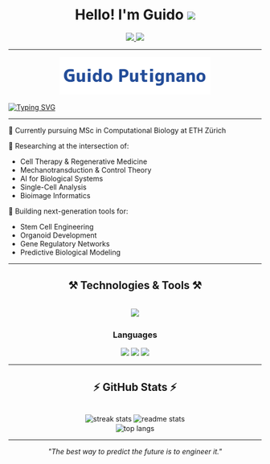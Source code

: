 <h1 align="center">Hello! I'm Guido <img src="https://media.giphy.com/media/hvRJCLFzcasrR4ia7z/giphy.gif" width="30px"></h1>

<div align="center">
  <a href="https://www.linkedin.com/in/guido-putignano" target="_blank">
    <img src="https://img.shields.io/badge/LinkedIn-0077B5?style=for-the-badge&logo=linkedin&logoColor=white" />
  </a>
  <a href="https://twitter.com/guidoputignano">
    <img src="https://img.shields.io/badge/Twitter-1DA1F2?style=for-the-badge&logo=twitter&logoColor=white" />
  </a>
</div>

<hr/>

<p align="center">
  <a href="https://github.com/guidoputignano">
    <img alt="Guido Putignano" src="https://github.com/guidoputignano/guidoputignano/raw/main/Untitled%20design%20(1).png" width="300" />
  </a>
</p>

[![Typing SVG](https://readme-typing-svg.demolab.com/?lines=Computational+Biology+Researcher;AI+%2B+Cell+Engineering+Enthusiast;ETH+Zürich+Graduate+Student)](https://git.io/typing-svg)

<hr/>

🔭 Currently pursuing MSc in Computational Biology at ETH Zürich

🧬 Researching at the intersection of:
- Cell Therapy & Regenerative Medicine
- Mechanotransduction & Control Theory
- AI for Biological Systems
- Single-Cell Analysis
- Bioimage Informatics

🚀 Building next-generation tools for:
- Stem Cell Engineering
- Organoid Development
- Gene Regulatory Networks
- Predictive Biological Modeling

<hr/>

<h2 align="center">⚒️ Technologies & Tools ⚒️</h2>
<br/>
<div align="center">
    <img src="https://skillicons.dev/icons?i=python,r,cpp,matlab,pytorch,tensorflow,docker,git,vscode,latex" />
</div>

<div align="center">
<h3>Languages</h3>
<img src="https://img.shields.io/badge/English-C2-f39f37?style=flat-square&logoColor=white"/>
<img src="https://img.shields.io/badge/Italian-Native-2a9d8f?style=flat-square&logoColor=white"/>
<img src="https://img.shields.io/badge/French-B2-8338ec?style=flat-square&logoColor=white"/>
</div>

<hr/>

<h2 align="center">⚡ GitHub Stats ⚡</h2>
<br>
<div align=center>
  <img width=390 src="https://streak-stats.demolab.com/?user=guidoputignano&count_private=true&theme=react&border_radius=10" alt="streak stats"/>
  <img width=390 src="https://github-readme-stats.vercel.app/api?username=guidoputignano&count_private=true&show_icons=true&theme=react&rank_icon=github&border_radius=10" alt="readme stats" />
  <br/>
  <img width=325 align="center" src="https://github-readme-stats.vercel.app/api/top-langs/?username=guidoputignano&hide=HTML&langs_count=8&layout=compact&theme=react&border_radius=10&size_weight=0.5&count_weight=0.5&exclude_repo=github-readme-stats" alt="top langs" />
</div>

<hr/>

<div align="center">
  <i>"The best way to predict the future is to engineer it."</i>
</div>
